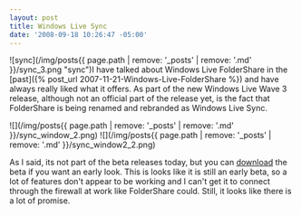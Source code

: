 ```yaml
---
layout: post
title: Windows Live Sync
date: '2008-09-18 10:26:47 -05:00'
---
```


![sync](/img/posts{{ page.path | remove: '_posts' | remove: '.md' }}/sync_3.png "sync")I have talked about Windows Live FolderShare in the [past]({% post_url 2007-11-21-Windows-Live-FolderShare %}) and have always really liked what it offers. As part of the new Windows Live Wave 3 release, although not an official part of the release yet, is the fact that FolderShare is being renamed and rebranded as Windows Live Sync.

![](/img/posts{{ page.path | remove: '_posts' | remove: '.md' }}/sync_window_2.png) ![](/img/posts{{ page.path | remove: '_posts' | remove: '.md' }}/sync_window2_2.png) 

As I said, its not part of the beta releases today, but you can [download](http://download.microsoft.com/download/7/6/E/76EE3260-D212-4D9B-B8D6-79C014B0593B/EN/WindowsLiveSync-ship-en.cab) the beta if you want an early look. This is looks like it is still an early beta, so a lot of features don't appear to be working and I can't get it to connect through the firewall at work like FolderShare could. Still, it looks like there is a lot of promise.
